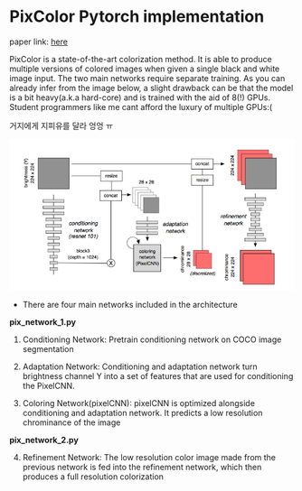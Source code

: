# PixColor Pytorch implementation

paper link: [here](https://arxiv.org/abs/1705.07208)

PixColor is a state-of-the-art colorization method. It is able to produce multiple versions of colored images when given a single black and white image input.
The two main networks require separate training. As you can already infer from the image below, a slight drawback can be that the model is a bit heavy(a.k.a hard-core) and is trained with the aid of 8(!) GPUs.
Student programmers like me cant afford the luxury of multiple GPUs:(

거지에게 지피유를 달라 엉엉 ㅠ

![network architecture](images/model_arch.png)

* There are four main networks included in the architecture

**pix_network_1.py**
1. Conditioning Network:
Pretrain conditioning network on COCO image segmentation

2. Adaptation Network:
Conditioning and adaptation network turn brightness channel Y into a set of features that are used for conditioning the PixelCNN.

3. Coloring Network(pixelCNN):
pixelCNN is optimized alongside conditioning and adaptation network. It predicts a low resolution chrominance of the image


**pix_network_2.py**

4. Refinement Network:
The low resolution color image made from the previous network is fed into the refinement network, which then produces a full resolution colorization


